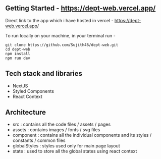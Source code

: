 ## Getting Started - https://dept-web.vercel.app/

Direct link to the app which i have hosted in vercel - https://dept-web.vercel.app/

To run locally on your machine, in your terminal run -

```
git clone https://github.com/Sujith46/dept-web.git
cd dept-web
npm install
npm run dev
```

## Tech stack and libraries

- NextJS
- Styled Components
- React Context

## Architecture

- src : contains all the code files / assets / pages
- assets : contains images / fonts / svg files
- component : contains all the individual components and its styles / constants / common files
- globalStyles : styles used only for main page layout
- state : used to store all the global states using react context
